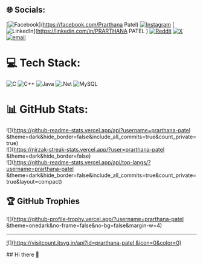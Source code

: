 
## 🌐 Socials:
[![Facebook](https://img.shields.io/badge/Facebook-%231877F2.svg?logo=Facebook&logoColor=white)](https://facebook.com/Prarthana Patel) [![Instagram](https://img.shields.io/badge/Instagram-%23E4405F.svg?logo=Instagram&logoColor=white)](https://instagram.com/prarthana_patel_06) [![LinkedIn](https://img.shields.io/badge/LinkedIn-%230077B5.svg?logo=linkedin&logoColor=white)](https://linkedin.com/in/PRARTHANA PATEL ) [![Reddit](https://img.shields.io/badge/Reddit-%23FF4500.svg?logo=Reddit&logoColor=white)](https://reddit.com/user/prarthana_patel) [![X](https://img.shields.io/badge/X-black.svg?logo=X&logoColor=white)](https://x.com/prarthanaP92699) [![email](https://img.shields.io/badge/Email-D14836?logo=gmail&logoColor=white)](mailto:prarthana0patel@gmail.com) 

# 💻 Tech Stack:
![C](https://img.shields.io/badge/c-%2300599C.svg?style=plastic&logo=c&logoColor=white) ![C++](https://img.shields.io/badge/c++-%2300599C.svg?style=plastic&logo=c%2B%2B&logoColor=white) ![Java](https://img.shields.io/badge/java-%23ED8B00.svg?style=plastic&logo=openjdk&logoColor=white) ![.Net](https://img.shields.io/badge/.NET-5C2D91?style=plastic&logo=.net&logoColor=white) ![MySQL](https://img.shields.io/badge/mysql-4479A1.svg?style=plastic&logo=mysql&logoColor=white)
# 📊 GitHub Stats:
![](https://github-readme-stats.vercel.app/api?username=prarthana-patel &theme=dark&hide_border=false&include_all_commits=true&count_private=true)<br/>
![](https://nirzak-streak-stats.vercel.app/?user=prarthana-patel &theme=dark&hide_border=false)<br/>
![](https://github-readme-stats.vercel.app/api/top-langs/?username=prarthana-patel &theme=dark&hide_border=false&include_all_commits=true&count_private=true&layout=compact)

## 🏆 GitHub Trophies
![](https://github-profile-trophy.vercel.app/?username=prarthana-patel &theme=onedark&no-frame=false&no-bg=false&margin-w=4)

---
[![](https://visitcount.itsvg.in/api?id=prarthana-patel &icon=0&color=0)](https://visitcount.itsvg.in)

<!-- Proudly created with GPRM ( https://gprm.itsvg.in ) -->## Hi there 👋

<!--
**prarthana-patel/prarthana-patel** is a ✨ _special_ ✨ repository because its `README.md` (this file) appears on your GitHub profile.

Here are some ideas to get you started:

- 🔭 I’m currently working on ...
- 🌱 I’m currently learning ...
- 👯 I’m looking to collaborate on ...
- 🤔 I’m looking for help with ...
- 💬 Ask me about ...
- 📫 How to reach me: ...
- 😄 Pronouns: ...
- ⚡ Fun fact: ...
-->
